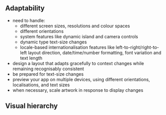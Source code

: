 ## Adaptability
- need to handle:
	- different screen sizes, resolutions and colour spaces
	- different orientations
	- system features like dynamic island and camera controls
	- dynamic type text-size changes
	- locale-based internationalisation features like left-to-right/right-to-left layout direction, date/time/number formatting, font variation and text length
- design a layout that adapts gracefully to context changes while remaining recognisably consistent
- be prepared for text-size changes
- preview your app on multiple devices, using different orientations, localisations, and text sizes
- when necessary, scale artwork in response to display changes
## Visual hierarchy